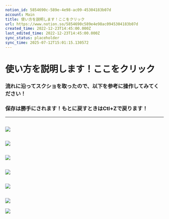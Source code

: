 ```yaml
---
notion_id: 5854690c-589e-4e98-ac09-45304183b07d
account: Main
title: 使い方を説明します！ここをクリック
url: https://www.notion.so/5854690c589e4e98ac0945304183b07d
created_time: 2022-12-23T14:45:00.000Z
last_edited_time: 2022-12-23T14:45:00.000Z
sync_status: placeholder
sync_time: 2025-07-12T15:01:15.130572
---
```

# 使い方を説明します！ここをクリック

### 流れに沿ってスクショを取ったので、以下を参考に操作してみてください！
### 保存は勝手にされます！もとに戻すときはCtl+Zで戻ります！
---
![](https://prod-files-secure.s3.us-west-2.amazonaws.com/736adce6-a3a4-4a64-9f74-d9aa055c96d2/2d41efcb-cd3d-42fe-95b3-15a205ccb59f/%E3%82%B9%E3%82%AF%E3%83%AA%E3%83%BC%E3%83%B3%E3%82%B7%E3%83%A7%E3%83%83%E3%83%88_2022-12-20_10.10.26.png?X-Amz-Algorithm=AWS4-HMAC-SHA256&X-Amz-Content-Sha256=UNSIGNED-PAYLOAD&X-Amz-Credential=ASIAZI2LB46642QXQLUL%2F20250719%2Fus-west-2%2Fs3%2Faws4_request&X-Amz-Date=20250719T051943Z&X-Amz-Expires=3600&X-Amz-Security-Token=IQoJb3JpZ2luX2VjEIT%2F%2F%2F%2F%2F%2F%2F%2F%2F%2FwEaCXVzLXdlc3QtMiJHMEUCIQCx%2F27IWPH24xUVucpwqqtuOlw9X%2FAAMOF5oM3LxAhdDgIgEoSan15N4%2BMtpz%2FSJ6Qw1kogtneYbnelVy6OtH0BtIwqiAQInf%2F%2F%2F%2F%2F%2F%2F%2F%2F%2FARAAGgw2Mzc0MjMxODM4MDUiDNb2S%2BQ55P9V8BaY1SrcA7jBqYtSeSSkVk%2B%2FHxi3R99iC4Jm6zFtGR%2FxOJfMHBP2sHecA%2F2c1LhNaKoUR2FxvyJZ0WTlU4RprlVVkRDslyoKuierMZ2u4uHrFgt1G4ZDcqLsPMVM8%2FX80gAAMLdnCmZvHwbRe%2Fu4HGbqVGyc9zzIvkdFGGm3e1yF8Itzgb4fN4K%2B3I0OY7U%2Fu1uKtW1fVJtPhs3%2FilQFi9cydCRxnh5Qo6voQYwgMXQmfWUae0iWUnmp6A45xfhLYxYYGSjKzEnFaQsAwGVlJ1BBliJ63BhHeQQYTH8GRLHpHJGvhb1QLmFqNr3toKUCLKmw2SsdFG%2BkZ0cC3mPV4W9bwGWUSmNDcbUdi3sr2mGJpcqdfYubzvX6HW3ZVlVKqw5ROZfkrqt71duPjNpIt5OMzBZcUjGl04UO4UWK1n3xQ9iC39p8lV1RCP3HH2qA3Adlze3zjlxIWLCQZES0mjDZ%2FzAJ8%2BT9o7R7Gw4hLQcT2oYS7wqMdItWTvd7Q%2F3qOuPQVxxkLQdALHKyE5IPk7OQmDLarp%2BUN%2F2cFrhWCFaxZGMUh%2Bej69rrAltN4KeJCQydYmz4MyNuVspW5MTJKPa8nZhbM0BmXZYEFPstesYU2MAwiFTvKswA2n%2FzJHudQoqSMNCq7MMGOqUBDzkQVKFv02wVktYHFglbZEh1c4%2Bb3eAI9lt3tfaCfm7cX9vCnRaChFZXSAcJ%2Fmx%2FcVFATWKFp4WafqT3MYGLhN6L%2BOvD2DpJXl%2BfNdpi3McBj97LG%2B4pdtU3dmn9t9NGok55YzB0wvX%2Fyh5wMYhaJqUhOYirQu2sAT2UyrejK7Wabb8OY6QMsg%2FEPQuu%2B0iihts70m8RgKfaB5%2BtO54kYiUo2A%2Bl&X-Amz-Signature=cdd1fdc1e29da1c47c4ea5b53468dcb36d39c006fafd2b41001ba4cc7f12b287&X-Amz-SignedHeaders=host&x-amz-checksum-mode=ENABLED&x-id=GetObject)
---
![](https://prod-files-secure.s3.us-west-2.amazonaws.com/736adce6-a3a4-4a64-9f74-d9aa055c96d2/0ef0669a-453e-47e5-b2f9-7f90d5e678c4/%E3%82%B9%E3%82%AF%E3%83%AA%E3%83%BC%E3%83%B3%E3%82%B7%E3%83%A7%E3%83%83%E3%83%88_2022-12-20_10.11.12.png?X-Amz-Algorithm=AWS4-HMAC-SHA256&X-Amz-Content-Sha256=UNSIGNED-PAYLOAD&X-Amz-Credential=ASIAZI2LB46642QXQLUL%2F20250719%2Fus-west-2%2Fs3%2Faws4_request&X-Amz-Date=20250719T051943Z&X-Amz-Expires=3600&X-Amz-Security-Token=IQoJb3JpZ2luX2VjEIT%2F%2F%2F%2F%2F%2F%2F%2F%2F%2FwEaCXVzLXdlc3QtMiJHMEUCIQCx%2F27IWPH24xUVucpwqqtuOlw9X%2FAAMOF5oM3LxAhdDgIgEoSan15N4%2BMtpz%2FSJ6Qw1kogtneYbnelVy6OtH0BtIwqiAQInf%2F%2F%2F%2F%2F%2F%2F%2F%2F%2FARAAGgw2Mzc0MjMxODM4MDUiDNb2S%2BQ55P9V8BaY1SrcA7jBqYtSeSSkVk%2B%2FHxi3R99iC4Jm6zFtGR%2FxOJfMHBP2sHecA%2F2c1LhNaKoUR2FxvyJZ0WTlU4RprlVVkRDslyoKuierMZ2u4uHrFgt1G4ZDcqLsPMVM8%2FX80gAAMLdnCmZvHwbRe%2Fu4HGbqVGyc9zzIvkdFGGm3e1yF8Itzgb4fN4K%2B3I0OY7U%2Fu1uKtW1fVJtPhs3%2FilQFi9cydCRxnh5Qo6voQYwgMXQmfWUae0iWUnmp6A45xfhLYxYYGSjKzEnFaQsAwGVlJ1BBliJ63BhHeQQYTH8GRLHpHJGvhb1QLmFqNr3toKUCLKmw2SsdFG%2BkZ0cC3mPV4W9bwGWUSmNDcbUdi3sr2mGJpcqdfYubzvX6HW3ZVlVKqw5ROZfkrqt71duPjNpIt5OMzBZcUjGl04UO4UWK1n3xQ9iC39p8lV1RCP3HH2qA3Adlze3zjlxIWLCQZES0mjDZ%2FzAJ8%2BT9o7R7Gw4hLQcT2oYS7wqMdItWTvd7Q%2F3qOuPQVxxkLQdALHKyE5IPk7OQmDLarp%2BUN%2F2cFrhWCFaxZGMUh%2Bej69rrAltN4KeJCQydYmz4MyNuVspW5MTJKPa8nZhbM0BmXZYEFPstesYU2MAwiFTvKswA2n%2FzJHudQoqSMNCq7MMGOqUBDzkQVKFv02wVktYHFglbZEh1c4%2Bb3eAI9lt3tfaCfm7cX9vCnRaChFZXSAcJ%2Fmx%2FcVFATWKFp4WafqT3MYGLhN6L%2BOvD2DpJXl%2BfNdpi3McBj97LG%2B4pdtU3dmn9t9NGok55YzB0wvX%2Fyh5wMYhaJqUhOYirQu2sAT2UyrejK7Wabb8OY6QMsg%2FEPQuu%2B0iihts70m8RgKfaB5%2BtO54kYiUo2A%2Bl&X-Amz-Signature=85732fd6f1d07a05b3349ba17b8bfd1de5fabf6569f9fbbbf15f1bd5a7681f8f&X-Amz-SignedHeaders=host&x-amz-checksum-mode=ENABLED&x-id=GetObject)
---
![](https://prod-files-secure.s3.us-west-2.amazonaws.com/736adce6-a3a4-4a64-9f74-d9aa055c96d2/d14eafff-0488-49ab-bfb6-232e842931ed/%E3%82%B9%E3%82%AF%E3%83%AA%E3%83%BC%E3%83%B3%E3%82%B7%E3%83%A7%E3%83%83%E3%83%88_2022-12-20_10.15.21.png?X-Amz-Algorithm=AWS4-HMAC-SHA256&X-Amz-Content-Sha256=UNSIGNED-PAYLOAD&X-Amz-Credential=ASIAZI2LB46642QXQLUL%2F20250719%2Fus-west-2%2Fs3%2Faws4_request&X-Amz-Date=20250719T051943Z&X-Amz-Expires=3600&X-Amz-Security-Token=IQoJb3JpZ2luX2VjEIT%2F%2F%2F%2F%2F%2F%2F%2F%2F%2FwEaCXVzLXdlc3QtMiJHMEUCIQCx%2F27IWPH24xUVucpwqqtuOlw9X%2FAAMOF5oM3LxAhdDgIgEoSan15N4%2BMtpz%2FSJ6Qw1kogtneYbnelVy6OtH0BtIwqiAQInf%2F%2F%2F%2F%2F%2F%2F%2F%2F%2FARAAGgw2Mzc0MjMxODM4MDUiDNb2S%2BQ55P9V8BaY1SrcA7jBqYtSeSSkVk%2B%2FHxi3R99iC4Jm6zFtGR%2FxOJfMHBP2sHecA%2F2c1LhNaKoUR2FxvyJZ0WTlU4RprlVVkRDslyoKuierMZ2u4uHrFgt1G4ZDcqLsPMVM8%2FX80gAAMLdnCmZvHwbRe%2Fu4HGbqVGyc9zzIvkdFGGm3e1yF8Itzgb4fN4K%2B3I0OY7U%2Fu1uKtW1fVJtPhs3%2FilQFi9cydCRxnh5Qo6voQYwgMXQmfWUae0iWUnmp6A45xfhLYxYYGSjKzEnFaQsAwGVlJ1BBliJ63BhHeQQYTH8GRLHpHJGvhb1QLmFqNr3toKUCLKmw2SsdFG%2BkZ0cC3mPV4W9bwGWUSmNDcbUdi3sr2mGJpcqdfYubzvX6HW3ZVlVKqw5ROZfkrqt71duPjNpIt5OMzBZcUjGl04UO4UWK1n3xQ9iC39p8lV1RCP3HH2qA3Adlze3zjlxIWLCQZES0mjDZ%2FzAJ8%2BT9o7R7Gw4hLQcT2oYS7wqMdItWTvd7Q%2F3qOuPQVxxkLQdALHKyE5IPk7OQmDLarp%2BUN%2F2cFrhWCFaxZGMUh%2Bej69rrAltN4KeJCQydYmz4MyNuVspW5MTJKPa8nZhbM0BmXZYEFPstesYU2MAwiFTvKswA2n%2FzJHudQoqSMNCq7MMGOqUBDzkQVKFv02wVktYHFglbZEh1c4%2Bb3eAI9lt3tfaCfm7cX9vCnRaChFZXSAcJ%2Fmx%2FcVFATWKFp4WafqT3MYGLhN6L%2BOvD2DpJXl%2BfNdpi3McBj97LG%2B4pdtU3dmn9t9NGok55YzB0wvX%2Fyh5wMYhaJqUhOYirQu2sAT2UyrejK7Wabb8OY6QMsg%2FEPQuu%2B0iihts70m8RgKfaB5%2BtO54kYiUo2A%2Bl&X-Amz-Signature=af3a46e20b5c9c4b5175d438cb150fef32e243831b38b4f7400d9352e7f66185&X-Amz-SignedHeaders=host&x-amz-checksum-mode=ENABLED&x-id=GetObject)
---
![](https://prod-files-secure.s3.us-west-2.amazonaws.com/736adce6-a3a4-4a64-9f74-d9aa055c96d2/c204963d-8a2a-4adc-85e7-8bb2468fb1e7/%E3%82%B9%E3%82%AF%E3%83%AA%E3%83%BC%E3%83%B3%E3%82%B7%E3%83%A7%E3%83%83%E3%83%88_2022-12-20_10.11.59.png?X-Amz-Algorithm=AWS4-HMAC-SHA256&X-Amz-Content-Sha256=UNSIGNED-PAYLOAD&X-Amz-Credential=ASIAZI2LB46642QXQLUL%2F20250719%2Fus-west-2%2Fs3%2Faws4_request&X-Amz-Date=20250719T051943Z&X-Amz-Expires=3600&X-Amz-Security-Token=IQoJb3JpZ2luX2VjEIT%2F%2F%2F%2F%2F%2F%2F%2F%2F%2FwEaCXVzLXdlc3QtMiJHMEUCIQCx%2F27IWPH24xUVucpwqqtuOlw9X%2FAAMOF5oM3LxAhdDgIgEoSan15N4%2BMtpz%2FSJ6Qw1kogtneYbnelVy6OtH0BtIwqiAQInf%2F%2F%2F%2F%2F%2F%2F%2F%2F%2FARAAGgw2Mzc0MjMxODM4MDUiDNb2S%2BQ55P9V8BaY1SrcA7jBqYtSeSSkVk%2B%2FHxi3R99iC4Jm6zFtGR%2FxOJfMHBP2sHecA%2F2c1LhNaKoUR2FxvyJZ0WTlU4RprlVVkRDslyoKuierMZ2u4uHrFgt1G4ZDcqLsPMVM8%2FX80gAAMLdnCmZvHwbRe%2Fu4HGbqVGyc9zzIvkdFGGm3e1yF8Itzgb4fN4K%2B3I0OY7U%2Fu1uKtW1fVJtPhs3%2FilQFi9cydCRxnh5Qo6voQYwgMXQmfWUae0iWUnmp6A45xfhLYxYYGSjKzEnFaQsAwGVlJ1BBliJ63BhHeQQYTH8GRLHpHJGvhb1QLmFqNr3toKUCLKmw2SsdFG%2BkZ0cC3mPV4W9bwGWUSmNDcbUdi3sr2mGJpcqdfYubzvX6HW3ZVlVKqw5ROZfkrqt71duPjNpIt5OMzBZcUjGl04UO4UWK1n3xQ9iC39p8lV1RCP3HH2qA3Adlze3zjlxIWLCQZES0mjDZ%2FzAJ8%2BT9o7R7Gw4hLQcT2oYS7wqMdItWTvd7Q%2F3qOuPQVxxkLQdALHKyE5IPk7OQmDLarp%2BUN%2F2cFrhWCFaxZGMUh%2Bej69rrAltN4KeJCQydYmz4MyNuVspW5MTJKPa8nZhbM0BmXZYEFPstesYU2MAwiFTvKswA2n%2FzJHudQoqSMNCq7MMGOqUBDzkQVKFv02wVktYHFglbZEh1c4%2Bb3eAI9lt3tfaCfm7cX9vCnRaChFZXSAcJ%2Fmx%2FcVFATWKFp4WafqT3MYGLhN6L%2BOvD2DpJXl%2BfNdpi3McBj97LG%2B4pdtU3dmn9t9NGok55YzB0wvX%2Fyh5wMYhaJqUhOYirQu2sAT2UyrejK7Wabb8OY6QMsg%2FEPQuu%2B0iihts70m8RgKfaB5%2BtO54kYiUo2A%2Bl&X-Amz-Signature=fc99e54b5353da2085ca20f1638d3bd1e28f1177e179ab9b433bfd3c634a5ef0&X-Amz-SignedHeaders=host&x-amz-checksum-mode=ENABLED&x-id=GetObject)
---
![](https://prod-files-secure.s3.us-west-2.amazonaws.com/736adce6-a3a4-4a64-9f74-d9aa055c96d2/da9a2f30-26a5-43a2-9054-6c070abe95fd/%E3%82%B9%E3%82%AF%E3%83%AA%E3%83%BC%E3%83%B3%E3%82%B7%E3%83%A7%E3%83%83%E3%83%88_2022-12-20_10.14.12.png?X-Amz-Algorithm=AWS4-HMAC-SHA256&X-Amz-Content-Sha256=UNSIGNED-PAYLOAD&X-Amz-Credential=ASIAZI2LB46642QXQLUL%2F20250719%2Fus-west-2%2Fs3%2Faws4_request&X-Amz-Date=20250719T051943Z&X-Amz-Expires=3600&X-Amz-Security-Token=IQoJb3JpZ2luX2VjEIT%2F%2F%2F%2F%2F%2F%2F%2F%2F%2FwEaCXVzLXdlc3QtMiJHMEUCIQCx%2F27IWPH24xUVucpwqqtuOlw9X%2FAAMOF5oM3LxAhdDgIgEoSan15N4%2BMtpz%2FSJ6Qw1kogtneYbnelVy6OtH0BtIwqiAQInf%2F%2F%2F%2F%2F%2F%2F%2F%2F%2FARAAGgw2Mzc0MjMxODM4MDUiDNb2S%2BQ55P9V8BaY1SrcA7jBqYtSeSSkVk%2B%2FHxi3R99iC4Jm6zFtGR%2FxOJfMHBP2sHecA%2F2c1LhNaKoUR2FxvyJZ0WTlU4RprlVVkRDslyoKuierMZ2u4uHrFgt1G4ZDcqLsPMVM8%2FX80gAAMLdnCmZvHwbRe%2Fu4HGbqVGyc9zzIvkdFGGm3e1yF8Itzgb4fN4K%2B3I0OY7U%2Fu1uKtW1fVJtPhs3%2FilQFi9cydCRxnh5Qo6voQYwgMXQmfWUae0iWUnmp6A45xfhLYxYYGSjKzEnFaQsAwGVlJ1BBliJ63BhHeQQYTH8GRLHpHJGvhb1QLmFqNr3toKUCLKmw2SsdFG%2BkZ0cC3mPV4W9bwGWUSmNDcbUdi3sr2mGJpcqdfYubzvX6HW3ZVlVKqw5ROZfkrqt71duPjNpIt5OMzBZcUjGl04UO4UWK1n3xQ9iC39p8lV1RCP3HH2qA3Adlze3zjlxIWLCQZES0mjDZ%2FzAJ8%2BT9o7R7Gw4hLQcT2oYS7wqMdItWTvd7Q%2F3qOuPQVxxkLQdALHKyE5IPk7OQmDLarp%2BUN%2F2cFrhWCFaxZGMUh%2Bej69rrAltN4KeJCQydYmz4MyNuVspW5MTJKPa8nZhbM0BmXZYEFPstesYU2MAwiFTvKswA2n%2FzJHudQoqSMNCq7MMGOqUBDzkQVKFv02wVktYHFglbZEh1c4%2Bb3eAI9lt3tfaCfm7cX9vCnRaChFZXSAcJ%2Fmx%2FcVFATWKFp4WafqT3MYGLhN6L%2BOvD2DpJXl%2BfNdpi3McBj97LG%2B4pdtU3dmn9t9NGok55YzB0wvX%2Fyh5wMYhaJqUhOYirQu2sAT2UyrejK7Wabb8OY6QMsg%2FEPQuu%2B0iihts70m8RgKfaB5%2BtO54kYiUo2A%2Bl&X-Amz-Signature=21cb002fc2dbdd0106367e5860e222d1126170a9689191554e3dcce4c9c26cde&X-Amz-SignedHeaders=host&x-amz-checksum-mode=ENABLED&x-id=GetObject)
---
![](https://prod-files-secure.s3.us-west-2.amazonaws.com/736adce6-a3a4-4a64-9f74-d9aa055c96d2/dfaa0b7c-e827-4bf1-967d-0f054b0bfcae/%E3%82%B9%E3%82%AF%E3%83%AA%E3%83%BC%E3%83%B3%E3%82%B7%E3%83%A7%E3%83%83%E3%83%88_2022-12-20_10.16.17.png?X-Amz-Algorithm=AWS4-HMAC-SHA256&X-Amz-Content-Sha256=UNSIGNED-PAYLOAD&X-Amz-Credential=ASIAZI2LB46642QXQLUL%2F20250719%2Fus-west-2%2Fs3%2Faws4_request&X-Amz-Date=20250719T051943Z&X-Amz-Expires=3600&X-Amz-Security-Token=IQoJb3JpZ2luX2VjEIT%2F%2F%2F%2F%2F%2F%2F%2F%2F%2FwEaCXVzLXdlc3QtMiJHMEUCIQCx%2F27IWPH24xUVucpwqqtuOlw9X%2FAAMOF5oM3LxAhdDgIgEoSan15N4%2BMtpz%2FSJ6Qw1kogtneYbnelVy6OtH0BtIwqiAQInf%2F%2F%2F%2F%2F%2F%2F%2F%2F%2FARAAGgw2Mzc0MjMxODM4MDUiDNb2S%2BQ55P9V8BaY1SrcA7jBqYtSeSSkVk%2B%2FHxi3R99iC4Jm6zFtGR%2FxOJfMHBP2sHecA%2F2c1LhNaKoUR2FxvyJZ0WTlU4RprlVVkRDslyoKuierMZ2u4uHrFgt1G4ZDcqLsPMVM8%2FX80gAAMLdnCmZvHwbRe%2Fu4HGbqVGyc9zzIvkdFGGm3e1yF8Itzgb4fN4K%2B3I0OY7U%2Fu1uKtW1fVJtPhs3%2FilQFi9cydCRxnh5Qo6voQYwgMXQmfWUae0iWUnmp6A45xfhLYxYYGSjKzEnFaQsAwGVlJ1BBliJ63BhHeQQYTH8GRLHpHJGvhb1QLmFqNr3toKUCLKmw2SsdFG%2BkZ0cC3mPV4W9bwGWUSmNDcbUdi3sr2mGJpcqdfYubzvX6HW3ZVlVKqw5ROZfkrqt71duPjNpIt5OMzBZcUjGl04UO4UWK1n3xQ9iC39p8lV1RCP3HH2qA3Adlze3zjlxIWLCQZES0mjDZ%2FzAJ8%2BT9o7R7Gw4hLQcT2oYS7wqMdItWTvd7Q%2F3qOuPQVxxkLQdALHKyE5IPk7OQmDLarp%2BUN%2F2cFrhWCFaxZGMUh%2Bej69rrAltN4KeJCQydYmz4MyNuVspW5MTJKPa8nZhbM0BmXZYEFPstesYU2MAwiFTvKswA2n%2FzJHudQoqSMNCq7MMGOqUBDzkQVKFv02wVktYHFglbZEh1c4%2Bb3eAI9lt3tfaCfm7cX9vCnRaChFZXSAcJ%2Fmx%2FcVFATWKFp4WafqT3MYGLhN6L%2BOvD2DpJXl%2BfNdpi3McBj97LG%2B4pdtU3dmn9t9NGok55YzB0wvX%2Fyh5wMYhaJqUhOYirQu2sAT2UyrejK7Wabb8OY6QMsg%2FEPQuu%2B0iihts70m8RgKfaB5%2BtO54kYiUo2A%2Bl&X-Amz-Signature=e07e2700b6a64da935b869eddd88bf0caff25ec09ec2ae446ac90bf69ee8fcc3&X-Amz-SignedHeaders=host&x-amz-checksum-mode=ENABLED&x-id=GetObject)
---
![](https://prod-files-secure.s3.us-west-2.amazonaws.com/736adce6-a3a4-4a64-9f74-d9aa055c96d2/31cecaa6-ab5e-4681-b1bd-127eeca16dc8/%E3%82%B9%E3%82%AF%E3%83%AA%E3%83%BC%E3%83%B3%E3%82%B7%E3%83%A7%E3%83%83%E3%83%88_2022-12-20_10.18.38.png?X-Amz-Algorithm=AWS4-HMAC-SHA256&X-Amz-Content-Sha256=UNSIGNED-PAYLOAD&X-Amz-Credential=ASIAZI2LB46642QXQLUL%2F20250719%2Fus-west-2%2Fs3%2Faws4_request&X-Amz-Date=20250719T051943Z&X-Amz-Expires=3600&X-Amz-Security-Token=IQoJb3JpZ2luX2VjEIT%2F%2F%2F%2F%2F%2F%2F%2F%2F%2FwEaCXVzLXdlc3QtMiJHMEUCIQCx%2F27IWPH24xUVucpwqqtuOlw9X%2FAAMOF5oM3LxAhdDgIgEoSan15N4%2BMtpz%2FSJ6Qw1kogtneYbnelVy6OtH0BtIwqiAQInf%2F%2F%2F%2F%2F%2F%2F%2F%2F%2FARAAGgw2Mzc0MjMxODM4MDUiDNb2S%2BQ55P9V8BaY1SrcA7jBqYtSeSSkVk%2B%2FHxi3R99iC4Jm6zFtGR%2FxOJfMHBP2sHecA%2F2c1LhNaKoUR2FxvyJZ0WTlU4RprlVVkRDslyoKuierMZ2u4uHrFgt1G4ZDcqLsPMVM8%2FX80gAAMLdnCmZvHwbRe%2Fu4HGbqVGyc9zzIvkdFGGm3e1yF8Itzgb4fN4K%2B3I0OY7U%2Fu1uKtW1fVJtPhs3%2FilQFi9cydCRxnh5Qo6voQYwgMXQmfWUae0iWUnmp6A45xfhLYxYYGSjKzEnFaQsAwGVlJ1BBliJ63BhHeQQYTH8GRLHpHJGvhb1QLmFqNr3toKUCLKmw2SsdFG%2BkZ0cC3mPV4W9bwGWUSmNDcbUdi3sr2mGJpcqdfYubzvX6HW3ZVlVKqw5ROZfkrqt71duPjNpIt5OMzBZcUjGl04UO4UWK1n3xQ9iC39p8lV1RCP3HH2qA3Adlze3zjlxIWLCQZES0mjDZ%2FzAJ8%2BT9o7R7Gw4hLQcT2oYS7wqMdItWTvd7Q%2F3qOuPQVxxkLQdALHKyE5IPk7OQmDLarp%2BUN%2F2cFrhWCFaxZGMUh%2Bej69rrAltN4KeJCQydYmz4MyNuVspW5MTJKPa8nZhbM0BmXZYEFPstesYU2MAwiFTvKswA2n%2FzJHudQoqSMNCq7MMGOqUBDzkQVKFv02wVktYHFglbZEh1c4%2Bb3eAI9lt3tfaCfm7cX9vCnRaChFZXSAcJ%2Fmx%2FcVFATWKFp4WafqT3MYGLhN6L%2BOvD2DpJXl%2BfNdpi3McBj97LG%2B4pdtU3dmn9t9NGok55YzB0wvX%2Fyh5wMYhaJqUhOYirQu2sAT2UyrejK7Wabb8OY6QMsg%2FEPQuu%2B0iihts70m8RgKfaB5%2BtO54kYiUo2A%2Bl&X-Amz-Signature=4a0342f02c89ce7bf19ed949b29403f8a3633b68dfda2ead5186f216506606a7&X-Amz-SignedHeaders=host&x-amz-checksum-mode=ENABLED&x-id=GetObject)